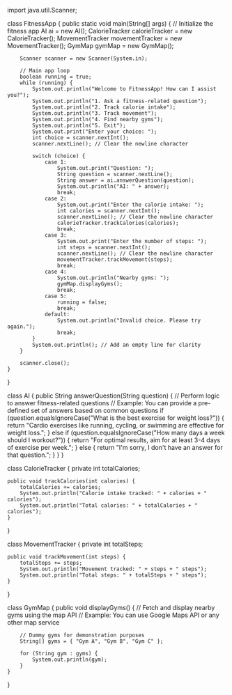 import java.util.Scanner;

class FitnessApp {
    public static void main(String[] args) {
        // Initialize the fitness app
        AI ai = new AI();
        CalorieTracker calorieTracker = new CalorieTracker();
        MovementTracker movementTracker = new MovementTracker();
        GymMap gymMap = new GymMap();

        Scanner scanner = new Scanner(System.in);

        // Main app loop
        boolean running = true;
        while (running) {
            System.out.println("Welcome to FitnessApp! How can I assist you?");
            System.out.println("1. Ask a fitness-related question");
            System.out.println("2. Track calorie intake");
            System.out.println("3. Track movement");
            System.out.println("4. Find nearby gyms");
            System.out.println("5. Exit");
            System.out.print("Enter your choice: ");
            int choice = scanner.nextInt();
            scanner.nextLine(); // Clear the newline character

            switch (choice) {
                case 1:
                    System.out.print("Question: ");
                    String question = scanner.nextLine();
                    String answer = ai.answerQuestion(question);
                    System.out.println("AI: " + answer);
                    break;
                case 2:
                    System.out.print("Enter the calorie intake: ");
                    int calories = scanner.nextInt();
                    scanner.nextLine(); // Clear the newline character
                    calorieTracker.trackCalories(calories);
                    break;
                case 3:
                    System.out.print("Enter the number of steps: ");
                    int steps = scanner.nextInt();
                    scanner.nextLine(); // Clear the newline character
                    movementTracker.trackMovement(steps);
                    break;
                case 4:
                    System.out.println("Nearby gyms: ");
                    gymMap.displayGyms();
                    break;
                case 5:
                    running = false;
                    break;
                default:
                    System.out.println("Invalid choice. Please try again.");
                    break;
            }
            System.out.println(); // Add an empty line for clarity
        }

        scanner.close();
    }
}

class AI {
    public String answerQuestion(String question) {
        // Perform logic to answer fitness-related questions
        // Example: You can provide a pre-defined set of answers based on common questions
        if (question.equalsIgnoreCase("What is the best exercise for weight loss?")) {
            return "Cardio exercises like running, cycling, or swimming are effective for weight loss.";
        } else if (question.equalsIgnoreCase("How many days a week should I workout?")) {
            return "For optimal results, aim for at least 3-4 days of exercise per week.";
        } else {
            return "I'm sorry, I don't have an answer for that question.";
        }
    }
}

class CalorieTracker {
    private int totalCalories;

    public void trackCalories(int calories) {
        totalCalories += calories;
        System.out.println("Calorie intake tracked: " + calories + " calories");
        System.out.println("Total calories: " + totalCalories + " calories");
    }
}

class MovementTracker {
    private int totalSteps;

    public void trackMovement(int steps) {
        totalSteps += steps;
        System.out.println("Movement tracked: " + steps + " steps");
        System.out.println("Total steps: " + totalSteps + " steps");
    }
}

class GymMap {
    public void displayGyms() {
        // Fetch and display nearby gyms using the map API
        // Example: You can use Google Maps API or any other map service

        // Dummy gyms for demonstration purposes
        String[] gyms = { "Gym A", "Gym B", "Gym C" };

        for (String gym : gyms) {
            System.out.println(gym);
        }
    }
}
